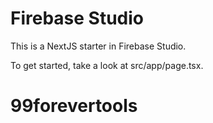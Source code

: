 # Firebase Studio

This is a NextJS starter in Firebase Studio.

To get started, take a look at src/app/page.tsx.
# 99forevertools
